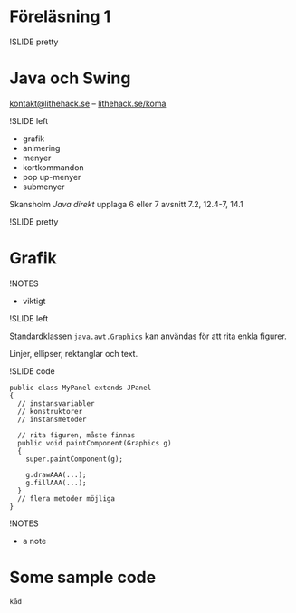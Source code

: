 # Föreläsning 1

!SLIDE pretty

# Java och Swing

[kontakt@lithehack.se](mailto:kontakt@lithehack.se) – [lithehack.se/koma](http://lithehack.se/koma)

!SLIDE left

* grafik
* animering
* menyer
* kortkommandon
* pop up-menyer
* submenyer

Skansholm *Java direkt* upplaga 6 eller 7 avsnitt 7.2, 12.4-7, 14.1

!SLIDE pretty

# Grafik

!NOTES

* viktigt

!SLIDE left

Standardklassen `java.awt.Graphics` kan användas för att rita enkla figurer.

Linjer, ellipser, rektanglar och text.

!SLIDE code

``` text/x-java
public class MyPanel extends JPanel
{
  // instansvariabler
  // konstruktorer
  // instansmetoder

  // rita figuren, måste finnas
  public void paintComponent(Graphics g)
  {
    super.paintComponent(g);

    g.drawAAA(...);
    g.fillAAA(...);
  }
  // flera metoder möjliga
}
```

!NOTES

 * a note

# Some sample code

``` text/x-java
kåd
```
